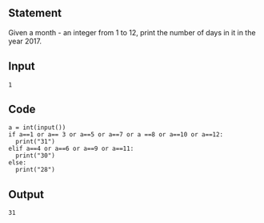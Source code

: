 ## Statement
Given a month - an integer from 1 to 12, print the number of days in it in the year 2017.

## Input
```
1
```

## Code
```
a = int(input())
if a==1 or a== 3 or a==5 or a==7 or a ==8 or a==10 or a==12:
  print("31")
elif a==4 or a==6 or a==9 or a==11:
  print("30")
else:
  print("28")
```

## Output
```
31
```
